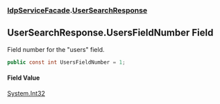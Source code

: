 ### [IdpServiceFacade](../index.md 'IdpServiceFacade').[UserSearchResponse](index.md 'IdpServiceFacade\.UserSearchResponse')

## UserSearchResponse\.UsersFieldNumber Field

Field number for the "users" field\.

```csharp
public const int UsersFieldNumber = 1;
```

#### Field Value
[System\.Int32](https://learn.microsoft.com/en-us/dotnet/api/system.int32 'System\.Int32')